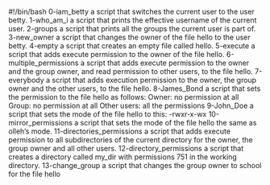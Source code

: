 #!/bin/bash
0-iam_betty a script that switches the current user to the user betty.
1-who_am_i a script that prints the effective username of the current user.
2-groups a script that prints all the groups the current user is part of.
3-new_owner a script that changes the owner of the file hello to the user betty.
4-empty a script that creates an empty file called hello.
5-execute a script that adds execute permission to the owner of the file hello.
6-multiple_permissions a script that adds execute permission to the owner and the group owner, and read permission to other users, to the file hello.
7-everybody a script that adds execution permission to the owner, the group owner and the other users, to the file hello.
8-James_Bond a script that sets the permission to the file hello as follows: Owner: no permission at all
Group: no permission at all
Other users: all the permissions
9-John_Doe a script that sets the mode of the file hello to this: -rwxr-x-wx
10-mirror_permissions a script that sets the mode of the file hello the same as olleh’s mode.
11-directories_permissions a script that adds execute permission to all subdirectories of the current directory for the owner, the group owner and all other users.
12-directory_permissions  a script that creates a directory called my_dir with permissions 751 in the working directory.
13-change_group a script that changes the group owner to school for the file hello
